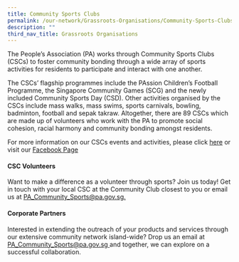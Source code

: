 ```yaml
---
title: Community Sports Clubs
permalink: /our-network/Grassroots-Organisations/Community-Sports-Clubs/
description: ""
third_nav_title: Grassroots Organisations
---
```

The People’s Association (PA) works through Community Sports Clubs (CSCs) to foster community bonding through a wide array of sports activities for residents to participate and interact with one another.

The CSCs’ flagship programmes include the PAssion Children’s Football Programme, the Singapore Community Games (SCG) and the newly included Community Sports Day (CSD). Other activities organised by the CSCs include mass walks, mass swims, sports carnivals, bowling, badminton, football and sepak takraw. Altogether, there are 89 CSCs which are made up of volunteers who work with the PA to promote social cohesion, racial harmony and community bonding amongst residents.

For more information on our CSCs events and activities, please click  [here](/our-programmes/community-sports) or visit our [Facebook Page](https://www.facebook.com/PACommunitySportsNetwork/)

#### CSC Volunteers
Want to make a difference as a volunteer through sports? Join us today!
Get in touch with your local CSC at the Community Club closest to you or email us at [PA_Community_Sports@pa.gov.sg.](PA_Community_Sports@pa.gov.sg.)

#### Corporate Partners

Interested in extending the outreach of your products and services through our extensive community network island-wide? Drop us an email at [ PA_Community_Sports@pa.gov.sg ](PA_Community_Sports@pa.gov.sg) and together, we can explore on a successful collaboration.